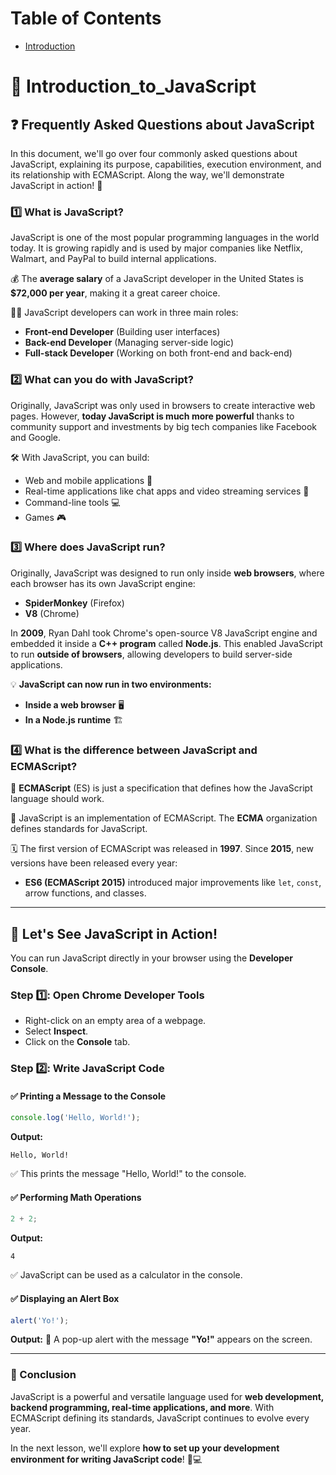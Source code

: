 # Table of Contents
- [Introduction](#Introduction_to_JavaScript)

# 📖 Introduction_to_JavaScript

## ❓ Frequently Asked Questions about JavaScript

In this document, we'll go over four commonly asked questions about JavaScript, explaining its purpose, capabilities, execution environment, and its relationship with ECMAScript. Along the way, we'll demonstrate JavaScript in action! 🚀

### 1️⃣ What is JavaScript?

JavaScript is one of the most popular programming languages in the world today. It is growing rapidly and is used by major companies like Netflix, Walmart, and PayPal to build internal applications.

💰 The **average salary** of a JavaScript developer in the United States is **$72,000 per year**, making it a great career choice.

👨‍💻 JavaScript developers can work in three main roles:
- **Front-end Developer** (Building user interfaces)
- **Back-end Developer** (Managing server-side logic)
- **Full-stack Developer** (Working on both front-end and back-end)

### 2️⃣ What can you do with JavaScript?

Originally, JavaScript was only used in browsers to create interactive web pages. However, **today JavaScript is much more powerful** thanks to community support and investments by big tech companies like Facebook and Google.

🛠️ With JavaScript, you can build:
- Web and mobile applications 📱
- Real-time applications like chat apps and video streaming services 🎥
- Command-line tools 💻
- Games 🎮

### 3️⃣ Where does JavaScript run?

Originally, JavaScript was designed to run only inside **web browsers**, where each browser has its own JavaScript engine:
- **SpiderMonkey** (Firefox)
- **V8** (Chrome)

In **2009**, Ryan Dahl took Chrome's open-source V8 JavaScript engine and embedded it inside a **C++ program** called **Node.js**. This enabled JavaScript to run **outside of browsers**, allowing developers to build server-side applications.

💡 **JavaScript can now run in two environments:**
- **Inside a web browser** 🖥️
- **In a Node.js runtime** 🏗️

### 4️⃣ What is the difference between JavaScript and ECMAScript?

📜 **ECMAScript** (ES) is just a specification that defines how the JavaScript language should work.

🔹 JavaScript is an implementation of ECMAScript. The **ECMA** organization defines standards for JavaScript.

🗓️ The first version of ECMAScript was released in **1997**. Since **2015**, new versions have been released every year:
- **ES6 (ECMAScript 2015)** introduced major improvements like `let`, `const`, arrow functions, and classes.

---

## 🚀 Let's See JavaScript in Action!

You can run JavaScript directly in your browser using the **Developer Console**.

### Step 1️⃣: Open Chrome Developer Tools
- Right-click on an empty area of a webpage.
- Select **Inspect**.
- Click on the **Console** tab.

### Step 2️⃣: Write JavaScript Code
#### ✅ Printing a Message to the Console
```javascript
console.log('Hello, World!');
```
**Output:**
```
Hello, World!
```
✅ This prints the message "Hello, World!" to the console.

#### ✅ Performing Math Operations
```javascript
2 + 2;
```
**Output:**
```
4
```
✅ JavaScript can be used as a calculator in the console.

#### ✅ Displaying an Alert Box
```javascript
alert('Yo!');
```
**Output:**
🚨 A pop-up alert with the message **"Yo!"** appears on the screen.

---

### 🎯 Conclusion
JavaScript is a powerful and versatile language used for **web development, backend programming, real-time applications, and more**. With ECMAScript defining its standards, JavaScript continues to evolve every year.

In the next lesson, we'll explore **how to set up your development environment for writing JavaScript code**! 🔧💻

